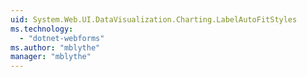 ```yaml
---
uid: System.Web.UI.DataVisualization.Charting.LabelAutoFitStyles
ms.technology: 
  - "dotnet-webforms"
ms.author: "mblythe"
manager: "mblythe"
---
```

